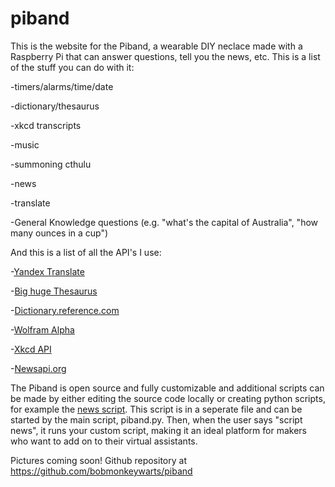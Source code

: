# piband
This is the website for the Piband, a wearable DIY neclace made with a Raspberry Pi that can answer questions, tell you the news, etc. This is a list of the stuff you can do with it:

-timers/alarms/time/date

-dictionary/thesaurus

-xkcd transcripts

-music

-summoning cthulu

-news

-translate

-General Knowledge questions (e.g. "what's the capital of Australia", "how many ounces in a cup")

And this is a list of all the API's I use:

-[Yandex Translate](http://translate.yandex.com)

-[Big huge Thesaurus](https://words.bighugelabs.com/api.php)

-[Dictionary.reference.com](https://dictionary.reference.com)

-[Wolfram Alpha](https://www.wolframalpha.com/)

-[Xkcd API](https://xkcd.com)

-[Newsapi.org](https://newsapi.org)

The Piband is open source and fully customizable and additional scripts can be made by either editing the source code locally or creating python scripts, for example the [news script](https://github.com/bobmonkeywarts/piband/blob/master/src/news.py). This script is in a seperate file and can be started by the main script, piband.py. Then, when the user says "script news", it runs your custom script, making it an ideal platform for makers who want to add on to their virtual assistants.


Pictures coming soon! Github repository at https://github.com/bobmonkeywarts/piband
